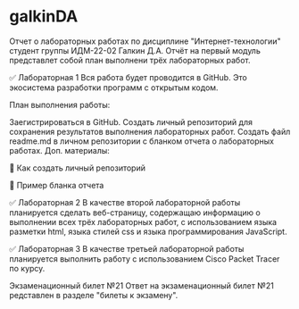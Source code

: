 # galkinDA
Отчет о лабораторных работах по дисциплине "Интернет-технологии"
студент группы ИДМ-22-02 Галкин Д.А.
Отчёт на первый модуль представлет собой план выполнени трёх лабораторных работ.

✅ Лабораторная 1
Вся работа будет проводится в GitHub. Это экосистема разработки программ с открытым кодом.

План выполнения работы:

Заегистрироваться в GitHub.
Создать личный репозиторий для сохранения результатов выполнения лабораторных работ.
Создать файл readme.md в личном репозитории с бланком отчета о лабораторных работах.
Доп. материалы:

📍 Как создать личный репозиторий

📍 Пример бланка отчета

✅ Лабораторная 2
В качестве второй лабораторной работы планируется сделать веб-страницу, содержащаю информацию о выполнении всех трёх лабораторных работ, с использованием языка разметки html, языка стилей css и языка программирования JavaScript.

✅ Лабораторная 3
В качестве третьей лабораторной работы планируется выполнить работу с использованием Сisco Packet Tracer по курсу.

Экзаменационный билет №21
Ответ на экзаменационный билет №21 редставлен в разделе "билеты к экзамену".
